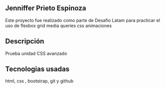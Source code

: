 Jenniffer Prieto Espinoza
----
Este proyecto fue realizado como parte de Desafio Latam para practicar el uso de 
flexbox
grid
media queries
css animaciones

Descripción
----
Prueba unidad CSS avanzado

Tecnologias usadas
----
html, css , bootstrap, git y github